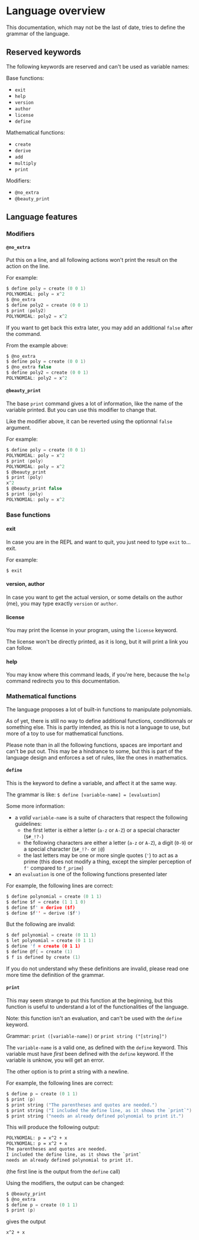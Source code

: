 # Language overview

This documentation, which may not be the last of date, tries to define
the grammar of the language.

## Reserved keywords

The following keywords are reserved and can't be used as variable names:

Base functions:
* `exit`
* `help`
* `version`
* `author`
* `license`
* `define`

Mathematical functions:
* `create`
* `derive`
* `add`
* `multiply`
* `print`

Modifiers:
* `@no_extra`
* `@beauty_print`

## Language features

### Modifiers

#### `@no_extra`

Put this on a line, and all following actions won't print the result
on the action on the line.

For example:
```c
$ define poly = create (0 0 1)
POLYNOMIAL: poly = x^2
$ @no_extra
$ define poly2 = create (0 0 1)
$ print (poly2)
POLYNOMIAL: poly2 = x^2
```

If you want to get back this extra later, you may add an additional `false`
after the command.

From the example above:
```c
$ @no_extra
$ define poly = create (0 0 1)
$ @no_extra false
$ define poly2 = create (0 0 1)
POLYNOMIAL: poly2 = x^2
```

#### `@beauty_print`

The base `print` command gives a lot of information, like the name of the
variable printed. But you can use this modifier to change that.

Like the modifier above, it can be reverted using the optionnal `false`
argument.

For example:
```c
$ define poly = create (0 0 1)
POLYNOMIAL: poly = x^2
$ print (poly)
POLYNOMIAL: poly = x^2
$ @beauty_print
$ print (poly)
x^2
$ @beauty_print false
$ print (poly)
POLYNOMIAL: poly = x^2
```

### Base functions

#### exit

In case you are in the REPL and want to quit, you just need to type
`exit` to... exit.

For example:
```c
$ exit
```

#### version, author

In case you want to get the actual version, or some details on the author
(me), you may type exactly `version`  or `author`.

#### license

You may print the license in your program, using the `license` keyword.

The license won't be directly printed, as it is long, but it will
print a link you can follow.

#### help

You may know where this command leads, if you're here, because the `help`
command redirects you to this documentation.

### Mathematical functions

The language proposes a lot of built-in functions to manipulate polynomials.

As of yet, there is still no way to define additional functions, conditionnals
or something else. This is partly intended, as this is not a language
to use, but more of a toy to use for mathematical functions.

Please note than in all the following functions, spaces are important and
can't be put out. This may be a hindrance to some, but this is part of
the language design and enforces a set of rules, like the ones in
mathematics.

#### `define`

This is the keyword to define a variable, and affect it at the same way.

The grammar is like: `$ define [variable-name] = [evaluation]`

Some more information:
* a _valid_ `variable-name` is a suite of characters that respect the
following guidelines:
    * the first letter is either a letter (`a-z` or `A-Z`) or a special
character (`$#_!?-`)
    * the following characters are either a letter (`a-z` or `A-Z`), a digit
(`0-9`) or a special character (`$#_!?-` or `|@`)
    * the last letters may be one or more single quotes (`'`) to act as a prime
(this does not modify a thing, except the simpler perception of `f'`
compared to `f_prime`)
* an `evaluation` is one of the following functions presented later

For example, the following lines are correct:
```c
$ define polynomial = create (0 1 1)
$ define $f = create (1 1 1 0)
$ define $f' = derive ($f)
$ define $f'' = derive ($f')
```

But the following are invalid:
```c
$ def polynomial = create (0 11 1)
$ let polynomial = create (0 1 1)
$ define 'f = create (0 1 1)
$ define @f{ = create (1)
$ f is defined by create (1)
```

If you do not understand why these definitions are invalid, please read one
more time the definition of the grammar.

#### `print`

This may seem strange to put this function at the beginning, but this function
is useful to understand a lot of the functionalities of the language.

Note: this function isn't an evaluation, and can't be used with the `define`
keyword.

Grammar: `print ([variable-name])` or `print string ("[string]")`

The `variable-name` is a valid one, as defined with the `define` keyword. This
variable must have _first_ been defined with the `define` keyword. If the
variable is unknow, you will get an error.

The other option is to print a string with a newline.

For example, the following lines are correct:
```c
$ define p = create (0 1 1)
$ print (p)
$ print string ("The parentheses and quotes are needed.")
$ print string ("I included the define line, as it shows the `print`")
$ print string ("needs an already defined polynomial to print it.")
```

This will produce the following output:
```bash
POLYNOMIAL: p = x^2 + x
POLYNOMIAL: p = x^2 + x
The parentheses and quotes are needed.
I included the define line, as it shows the `print`
needs an already defined polynomial to print it.
```

(the first line is the output from the `define` call)

Using the modifiers, the output can be changed:
```c
$ @beauty_print
$ @no_extra
$ define p = create (0 1 1)
$ print (p)
```
gives the output
```bash
x^2 + x
```
